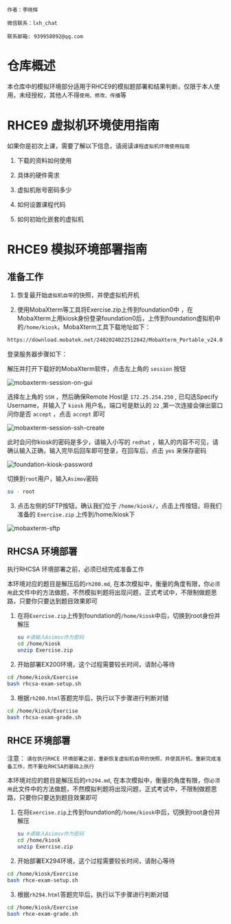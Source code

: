 ```text
作者：李晓辉

微信联系：lxh_chat

联系邮箱: 939958092@qq.com
```

# 仓库概述

本仓库中的模拟环境部分适用于RHCE9的模拟题部署和结果判断，仅限于本人使用，未经授权，其他人不得`使用、修改、传播`等

# RHCE9 虚拟机环境使用指南

如果你是初次上课，需要了解以下信息，请阅读`课程虚拟机环境使用指南`

1. 下载的资料如何使用

2. 具体的硬件需求

3. 虚拟机账号密码多少

4. 如何设置课程代码

5. 如何初始化嵌套的虚拟机

# RHCE9 模拟环境部署指南

## 准备工作

1. 恢复最开始`虚拟机自带`的快照，并使虚拟机开机

2. 使用MobaXterm等工具将Exercise.zip上传到foundation0中  ，在MobaXterm上用kiosk身份登录foundation0后，上传到foundation虚拟机中的`/home/kiosk`，MobaXterm工具下载地址如下：

```bash
https://download.mobatek.net/2402024022512842/MobaXterm_Portable_v24.0.zip
```

登录服务器步骤如下：

解压并打开下载好的MobaXterm软件，点击左上角的 `session` 按钮

![mobaxterm-session-on-gui](https://gitee.com/cnlxh/images/raw/master/mobaxterm/mobaxterm-session-on-gui.png)

选择左上角的 `SSH` ，然后确保Remote Host是 `172.25.254.250` , 已勾选Specify Username，并输入了 `kiosk` 用户名，端口号是默认的 `22` ,第一次连接会弹出窗口问你是否 `accept` ，点击 `accept` 即可

![mobaxterm-session-ssh-create](https://gitee.com/cnlxh/images/raw/master/mobaxterm/mobaxterm-foundation-session-ssh-create.png)

此时会问你kiosk的密码是多少，请输入小写的 `redhat` ，输入的内容不可见，请确认输入正确，输入完毕后回车即可登录，在回车后，点击 `yes` 来保存密码

![foundation-kiosk-password](https://gitee.com/cnlxh/images/raw/master/mobaxterm/foundation-kiosk-password.png)

切换到`root`用户，输入`Asimov`密码

```bash
su - root
```

3. 点击左侧的SFTP按钮，确认我们位于 `/home/kiosk/`，点击上传按钮，将我们准备的 `Exercise.zip` 上传到/home/kiosk下

![mobaxterm-sftp](https://gitee.com/cnlxh/images/raw/master/mobaxterm/mobaxterm-kiosk-sftp.png)

## RHCSA 环境部署

执行RHCSA 环境部署之前，必须已经完成准备工作

本环境对应的题目是解压后的`rh200.md`, 在本次模拟中，衡量的角度有限，你`必须用`此文件中的方法做题，不然模拟判题将出现问题，正式考试中，不限制做题思路，只要你只要达到题目效果即可

1. 在将`Exercise.zip`上传到foundation的`/home/kiosk`中后，切换到root身份并解压
   
   ```bash
   su #请输入Asimov作为密码
   cd /home/kiosk
   unzip Exercise.zip
   ```

2. 开始部署EX200环境，这个过程需要较长时间，请耐心等待

```bash
cd /home/kiosk/Exercise
bash rhcsa-exam-setup.sh
```

3. 根据`rh200.html`答题完毕后，执行以下步骤进行判断对错

```bash
cd /home/kiosk/Exercise
bash rhcsa-exam-grade.sh
```

## RHCE 环境部署

注意： `请在执行RHCE 环境部署之前，重新恢复虚拟机自带的快照，并使其开机，重新完成准备工作，而不要在RHCSA的基础上执行`

本环境对应的题目是解压后的`rh294.md`,  在本次模拟中，衡量的角度有限，你`必须用`此文件中的方法做题，不然模拟判题将出现问题，正式考试中，不限制做题思路，只要你只要达到题目效果即可

1. 在将`Exercise.zip`上传到foundation的`/home/kiosk`中后，切换到root身份并解压
   
   ```bash
   su #请输入Asimov作为密码
   cd /home/kiosk
   unzip Exercise.zip
   ```

2. 开始部署EX294环境，这个过程需要较长时间，请耐心等待

```bash
cd /home/kiosk/Exercise
bash rhce-exam-setup.sh
```

3. 根据`rh294.html`答题完毕后，执行以下步骤进行判断对错

```bash
cd /home/kiosk/Exercise
bash rhce-exam-grade.sh
```
